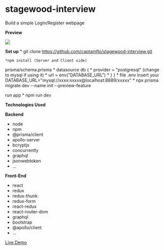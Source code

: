 # stagewood-interview

Build a simple Login/Register webpage

**Preview**

![](stagewood.gif)

**Set up**
    * git clone https://github.com/captainflo/stagewood-interview.git
  
    *npm install (Server and Client side)

   prisma/schema.prisma 
    * datasource db {
    * provider = "postgresql" (change to mysql if using it)
    * url      = env("DATABASE_URL")
    * }
}
    * file .env insert your DATABASE_URL="mysql://xxxx:xxxxx@localhost:8889/xxxxx" 
    * npx prisma migrate dev --name init --preview-feature
  
   run app
    * npm run dev

**Technologies Used**

**Backend**

- node
- npm
- @prisma/client
- apollo-server
- bcryptjs
- concurrently
- graphql
- jsonwebtoken
- ...

**Front-End**

- react
- redux
- redux-thunk
- redux-form
- react-redux
- react-router-dom
- graphql
- bootstrap
- @apollo/client
- ...

[Live Demo](https://stagewood-inter.herokuapp.com/)
